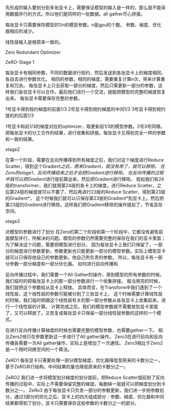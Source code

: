 






先形成的输入要划分到多张显卡上，需要保证模型的输入是一样的，那么就不能采用数据并行的方式。所以他们是同样的一批数据。all gather尽心拼接。



每张显卡只需要保存模型的1/n的模型参数。n是gpu的个数。
参数、梯度、优化器相应的减少。

线性层输入是根原来一致的。




Zero Redundant Optimizer





ZeRO-Stage 1

每张显卡有相同参数，不同的数据进行规约，然后发送到各张显卡上的梯度相同。各自去进行参数优化。
相同的参数，相同的梯度，需要重复计算n次，带来计算重复和冗余。
每张显卡上只去获取一部分的梯度，然后只需更新一部分的参数，这样我们各张显卡可以合作，最后他们进行一个交流，就能把模型的完整的梯度恢复出来。
每张显卡需要保存完整的参数。

1号显卡得到规约梯度的前面1/3
2号显卡得到规约梯度的中间1/3
3号显卡得到规约提的的后面1/3



1号显卡和前1/3的梯度对应的optimizer，取更新前1/3的模型参数。2号3号同理。把每张显卡的分工合作的结果，进行收集和拼接。每张显卡又得到完全一样的参数和一致的结果。





stage2


在第一个阶段，需要在反向传播得到所有梯度之后，我们对这个梯度进行Reduce Scatter，得到这个Gradient*之后，原来Gradient，就没有用了，就可以移除。
在Zero的stage1，反向传播结束之后才会把Gradient进行移除。
在反向传播的过程中就可以把Gradient*进行提前算出来，然后把Gradient进行移除。
假如我们有24层的transformer，我们就用第24层的各卡上的梯度。进行Reduce Scatter，之后第24层的梯度就可以不要了，然后再进行23层的Reduce Scatter，得到第23层的Gradient*，
这个时候我们就可以只保存第23层的Gradient*到显卡上。然后把第23层的Gradient进行移除。这样我们把Gradient移除的操作提前了，节省显存空间。



stage3

对模型的参数进行了划分
在Zero的第二个阶段和第一个阶段中，它都没有避免前面模型并行，所解决的问题。模型的参数仍然需要完整的保存在我们的显卡里面；
为了解决这个问题，需要把模型进行划分。
因为每张显卡上我们只保留了，一部分的梯度进行参数更新，参数更新也只能更新一部分的模型参数。实际上模型显卡就可以只保存他自己的参数更新。他自己所负责的参数。
所以，每张显卡有一部分参数一部分梯度和一部分优化器。
如何进行前向传播和

反向传播过程中，我们需要一个All Gather的操作，用到模型的所有参数的时候。我们临时的把每张显卡上的那一部分参数进行一个收集拼接。
每当用完的时候，我们就把这个参数给从显卡上释放。
具体而言，在Transform中我们遇到了一个线性层，这个线性层的参数可能被分到了三张显卡上，
这个时候需要计算线性层的时候，我们临时把跟这个线性层有关的那一部分参数从各张显卡上收集起来，进行一个线性层的计算。
计算完成之后，我们的模型参数就不需要放到显卡里面了，又可以释放了。又恢复成每张显卡只保留一部分线性层参数的这样的一个模式。


在进行反向传播计算梯度的时候也需要完整的模型参数，也需要gather一下。
相比Zero2他只在参数更新这一步进行了All gather操作。
Zero3在进行前向和反向传播各需要一次All gather操作，实际上是增加了一次通信。
Zero3相比于Zero2是一个用时间换空间的一个算法。



ZeRO1
每张显卡只需要处理一部分模型梯度，优化器降低至原来的卡数分之一。基于ZeRO并行结构，中间结果的量也降低原来的卡数分之一。

ZeRO2
我们进一步将模型划分梯度的划分提前，把Reduce Scatter提前到了反向传播的过程中，实际上不需要保留完整的梯度。每删掉一层就可以把梯度划分到卡数分之一。
ZeRo3
由于每张显卡只负责一部分的参数更新，我们进一步把参数划分，通过3部分的优化之后，显卡上的四大组成部分：参数、梯度、优化器和中间结果都得到了划分，显卡只需要保存这些参数的卡数分之一的部分。






























